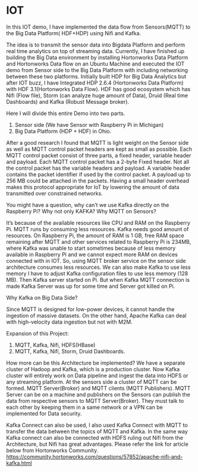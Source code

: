 # IOT
In this IOT demo, I have implemented the data flow from Sensors(MQTT)  to the Big Data Platform( HDF+HDP) using Nifi and Kafka.

The idea is to transmit the sensor data into Bigdata Platform and perform real time analytics on top of streaming data. Currently, I have finished up building the Big Data environment by installing Hortonworks Data Platform and Hortonworks Data flow on an Ubuntu Machine and executed the IOT demo from Sensor side to the Big Data Platform with including networking between these two platforms. Initially built HDP for Big Data Analytics but after IOT buzz, I have Integrated HDP 2.6.4 (Hortonworks Data Platform) with HDF 3.1(Hortonworks Data Flow). HDF has good ecosystem which has Nifi (Flow file), Storm (can analyze huge amount of Data), Druid (Real time Dashboards) and Kafka (Robust Message broker).

Here I will divide this entire Demo into two parts.
1.	Sensor side (We have Sensor with Raspberry Pi in Michigan)
2.	Big Data Platform (HDP + HDF) in Ohio.



After a good research I found that MQTT is light weight on the Sensor side as well as MQTT control packet headers are kept as small as possible. Each MQTT control packet consist of three parts, a fixed header, variable header and payload. Each MQTT control packet has a 2-byte Fixed header. Not all the control packet has the variable headers and payload. A variable header contains the packet identifier if used by the control packet. A payload up to 256 MB could be attached in the packets. Having a small header overhead makes this protocol appropriate for IoT by lowering the amount of data transmitted over constrained networks.


You might have a question, why can’t we use Kafka directly on the Raspberry Pi?
Why not only KAFKA? Why MQTT on Sensors?

It’s because of the available resources like CPU and RAM on the Raspberry Pi.
MQTT runs by consuming less resources.
Kafka needs good amount of resources. 
On Raspberry Pi, the amount of RAM is 1 GB, free RAM space remaining after MQTT and other services related to Raspberry Pi is 234MB, where Kafka was unable to start sometimes because of less memory available in Raspberry Pi and we cannot expect more RAM on devices connected with in IOT. So, using MQTT broker service on the sensor side architecture consumes less resources.
We can also make Kafka to use less memory
I have to adjust Kafka configuration files to use less memory (128 MB). Then Kafka server started on Pi.
But when Kafka MQTT connection is made Kafka Server was up for some time and Server got killed on Pi.


Why Kafka on Big Data Side?

Since MQTT is designed for low-power devices, it cannot handle the ingestion of massive datasets. On the other hand, Apache Kafka can deal with high-velocity data ingestion but not with M2M.


Expansion of this Project:
1. MQTT, Kafka, Nifi, HDFS(HBase)
2. MQTT, Kafka, Nifi, Storm, Druid Dashboards.


How more can be this Architecture be implemented?
We have a separate cluster of Hadoop and Kafka, which is a production cluster. Now Kafka cluster will entirely work on Data pipeline and ingest the data into HDFS or any streaming platform.
At the sensors side a cluster of MQTT can be formed. MQTT Server(Broker) and MQTT clients (MQTT Publishers). MQTT Server can be on a machine and publishers on the Sensors can publish the data from respective sensors to MQTT Server(Broker). They must talk to each other by keeping them in a same network or a VPN can be implemented for Data security.


Kafka Connect can also be used, I also used Kafka Connect with MQTT to transfer the data between the topics of MQTT and Kafka. In the same way Kafka connect can also be connected with HDFS ruling out Nifi from the Architecture, but Nifi has great advantages. Please refer the link for article below from Hortonworks Community.
https://community.hortonworks.com/questions/57852/apache-nifi-and-kafka.html

